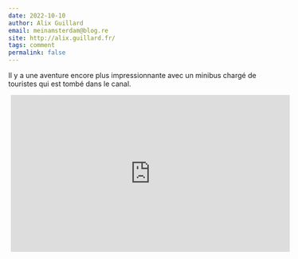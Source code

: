 ```yaml
---
date: 2022-10-10
author: Alix Guillard
email: meinamsterdam@blog.re
site: http://alix.guillard.fr/
tags: comment
permalink: false
---
```


<p>Il y a une aventure encore plus impressionnante avec un minibus chargé de touristes qui est tombé dans le canal.</p>

<div align="center" style="margin:5px;"><iframe width="560" height="315" src="https://www.youtube.com/embed/qFhyKFvEE-M" frameborder="0" allow="accelerometer; autoplay; encrypted-media; gyroscope; picture-in-picture" allowfullscreen></iframe></div>
